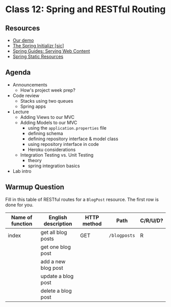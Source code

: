 # Class 12: Spring and RESTful Routing

## Resources
* [Our demo](https://github.com/mnfmnfm/seattle-java-401d2-deploy-demo)
* [The Spring Initializr \[sic\]](https://start.spring.io/)
* [Spring Guides: Serving Web Content](https://spring.io/guides/gs/serving-web-content/)
* [Spring Static Resources](https://spring.io/blog/2013/12/19/serving-static-web-content-with-spring-boot)

## Agenda
- Announcements
    - How's project week prep?
- Code review
    - Stacks using two queues
    - Spring apps
- Lecture
    - Adding Views to our MVC
    - Adding Models to our MVC
        - using the `application.properties` file
        - defining schema
        - defining repository interface & model class
        - using repository interface in code
        - Heroku considerations
    - Integration Testing vs. Unit Testing
        - theory
        - spring integration basics
- Lab intro

## Warmup Question
Fill in this table of RESTful routes for a `BlogPost` resource. The first row is done for you.

|Name of function | English description | HTTP method | Path | C/R/U/D?|
|-----------------|---------------------|-------------|------|---------|
|index            | get all blog posts  | GET         | `/blogposts` | R|
|                 | get one blog post   | | | |
|                 | add a new blog post | | | |
|                 | update a blog post  | | | |
|                 | delete a blog post  | | | |
